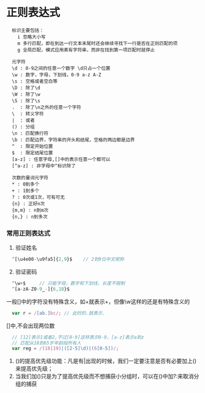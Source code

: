 # 正则表达式

```
  标识主要包括：
    i 忽略大小写
    m 多行匹配，即在到达一行文本末尾时还会继续寻找下一行是否在正则匹配的项
    g 全局匹配，模式应用素有字符串，而非在找到第一项匹配时就停止

  元字符
  \d : 0-9之间的任意一个数字 \d只占一个位置
  \w : 数字，字母，下划线，0-9 a-z A-Z
  \s : 空格或者空白等
  \D : 除了\d
  \W : 除了\w
  \S : 除了\s
  .  : 除了\n之外的任意一个字符
  \  : 转义字符
  |  : 或者
  () : 分组
  \n : 匹配换行符
  \b : 匹配边界，字符串的开头和结尾，空格的两边都是边界
  ^  : 限定开始位置
  $  : 限定结尾位置
  [a-z] : 任意字母,[]中的表示任意一个都可以
  [^a-z] : 非字母中^标识除了

  次数的量词元字符
  * : 0到多个
  + : 1到多个
  ? : 0次或1次，可有可无
  {n} : 正好n次
  {m,m} : n到m次
  {n,} : n到多次
```

### 常用正则表达式

1. 验证姓名
``` javascript
  ^[\u4e00-\u9fa5]{2,9}$    // 2到9位中文昵称
```

2. 验证密码
```javascript
  ^\w+$     // 只能字母，数字和下划线，长度不限制
  ^[a-zA-Z0-9_-]{6,18}$
```
一般[]中的字符没有特殊含义，如+就表示+，但像\w这样的还是有特殊含义的
```javascript
  var r = /[ab.]bc/; // 此时的.就表示.
```
[]中,不会出现两位数
``` javascript
  // [12]表示1或者2,不过[0-9]这样表示0-9，[a-z]表示a到z
  // 匹配从18到65岁年龄段所有人
  var reg = /(18|19)|([2-5]\d)|(6[0-5])/;
```
1. ()的提高优先级功能：凡是有|出现的时候，我们一定要注意是否有必要加上()来提高优先级；
2. 当我们加()只是为了提高优先级而不想捕获小分组时，可以在()中加?:来取消分组的捕获